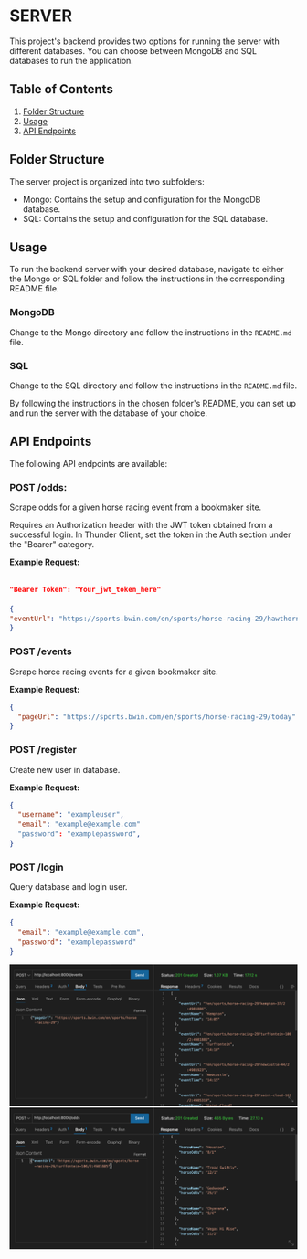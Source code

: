 # SERVER

This project's backend provides two options for running the server with different databases. You can choose between MongoDB and SQL databases to run the application.

## Table of Contents

1. [Folder Structure](#folder-structure)
2. [Usage](#usage)
3. [API Endpoints](#api-endpoints)

## Folder Structure

The server project is organized into two subfolders:

- Mongo: Contains the setup and configuration for the MongoDB database.
- SQL: Contains the setup and configuration for the SQL database.

## Usage

To run the backend server with your desired database, navigate to either the Mongo or SQL folder and follow the instructions in the corresponding README file.

### MongoDB

Change to the Mongo directory and follow the instructions in the `README.md` file.

### SQL

Change to the SQL directory and follow the instructions in the `README.md` file.

By following the instructions in the chosen folder's README, you can set up and run the server with the database of your choice.

## API Endpoints

The following API endpoints are available:

### POST /odds:

Scrape odds for a given horse racing event from a bookmaker site.

Requires an Authorization header with the JWT token obtained from a successful login. In Thunder Client, set the token in the Auth section under the "Bearer" category.

**Example Request:**

```json

"Bearer Token": "Your_jwt_token_here"

{
"eventUrl": "https://sports.bwin.com/en/sports/horse-racing-29/hawthorne-246/2:4991436"
}

```

### POST /events

Scrape horce racing events for a given bookmaker site.

**Example Request:**

```json
{
  "pageUrl": "https://sports.bwin.com/en/sports/horse-racing-29/today"
}
```

### POST /register

Create new user in database.

**Example Request:**

```json
{
  "username": "exampleuser",
  "email": "example@example.com"
  "password": "examplepassword",
}
```

### POST /login

Query database and login user.

**Example Request:**

```json
{
  "email": "example@example.com",
  "password": "examplepassword"
}
```

<p align="center">
  <img src="../client/src/assets/endpoint1.png"  width= 1000/>
   <img src="../client/src/assets/endpoint2.png"width= 1000 />
</p>
